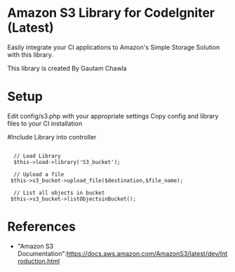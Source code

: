 # Amazon S3 Library for CodeIgniter (Latest)

Easily integrate your CI applications to Amazon's Simple Storage Solution with this library.

This library is created By Gautam Chawla

# Setup

 Edit config/s3.php with your appropriate settings
 Copy config and library files to your CI installation
 
 #Include Library into controller
 <pre><code>
  // Load Library
  $this->load->library('S3_bucket');
  
  // Upload a file
 $this->s3_bucket->upload_file($destination,$file_name);
  
  // List all objects in bucket
 $this->s3_bucket->listObjectsinBucket();
</code></pre>

# References

* "Amazon S3 Documentation":https://docs.aws.amazon.com/AmazonS3/latest/dev/Introduction.html
